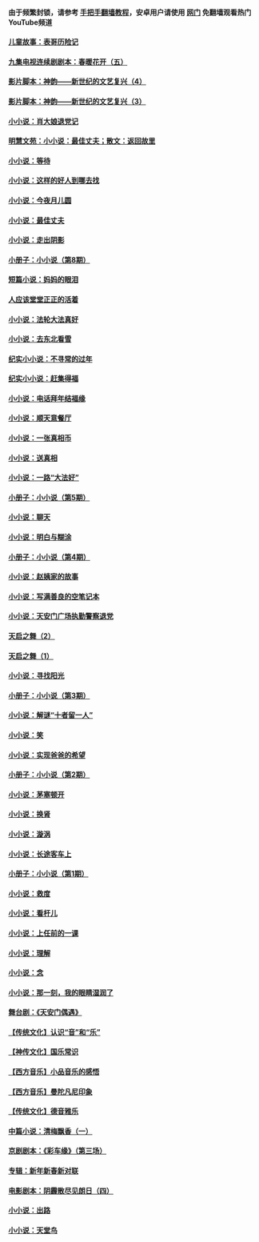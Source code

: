 #### 由于频繁封锁，请参考 [手把手翻墙教程](https://github.com/gfw-breaker/guides/wiki/)，安卓用户请使用 [网门](https://github.com/gfw-breaker/nogfw/blob/master/dl.md?t=05040301) 免翻墙观看热门YouTube频道 

#### [儿童故事：表哥历险记](../pages/328/383535.md?t=05040301) 

#### [九集电视连续剧剧本：春暖花开（五）](../pages/328/275919.md?t=05040301) 

#### [影片脚本：神韵——新世纪的文艺复兴（4）](../pages/328/266089.md?t=05040301) 

#### [影片脚本：神韵——新世纪的文艺复兴（3）](../pages/328/266087.md?t=05040301) 

#### [小小说：肖大娘退党记](../pages/328/239807.md?t=05040301) 

#### [明慧文苑：小小说：最佳丈夫；散文：返回故里](../pages/328/3439.md?t=05040301) 

#### [小小说：等待](../pages/328/223927.md?t=05040301) 

#### [小小说：这样的好人到哪去找](../pages/328/209396.md?t=05040301) 

#### [小小说：今夜月儿圆](../pages/328/193588.md?t=05040301) 

#### [小小说：最佳丈夫](../pages/328/190938.md?t=05040301) 

#### [小小说：走出阴影](../pages/328/190744.md?t=05040301) 

#### [小册子：小小说（第8期）](../pages/328/188202.md?t=05040301) 

#### [短篇小说：妈妈的眼泪](../pages/328/187712.md?t=05040301) 

#### [人应该堂堂正正的活着](../pages/328/182430.md?t=05040301) 

#### [小小说：法轮大法真好](../pages/328/174669.md?t=05040301) 

#### [小小说：去东北看雪](../pages/328/173882.md?t=05040301) 

#### [纪实小小说：不寻常的过年](../pages/328/173187.md?t=05040301) 

#### [纪实小小说：赶集得福](../pages/328/172652.md?t=05040301) 

#### [小小说：电话拜年结福缘](../pages/328/172533.md?t=05040301) 

#### [小小说：顺天意餐厅](../pages/328/170182.md?t=05040301) 

#### [小小说：一张真相币](../pages/328/169410.md?t=05040301) 

#### [小小说：送真相](../pages/328/166713.md?t=05040301) 

#### [小小说：一路“大法好”](../pages/328/162016.md?t=05040301) 

#### [小册子：小小说（第5期）](../pages/328/161131.md?t=05040301) 

#### [小小说：聊天](../pages/328/159640.md?t=05040301) 

#### [小小说：明白与糊涂](../pages/328/158101.md?t=05040301) 

#### [小册子：小小说（第4期）](../pages/328/158006.md?t=05040301) 

#### [小小说：赵姨家的故事](../pages/328/157843.md?t=05040301) 

#### [小小说：写满善良的空笔记本](../pages/328/157382.md?t=05040301) 

#### [小小说：天安门广场执勤警察退党](../pages/328/156982.md?t=05040301) 

#### [天启之舞（2）](../pages/328/153440.md?t=05040301) 

#### [天启之舞（1）](../pages/328/153439.md?t=05040301) 

#### [小小说：寻找阳光](../pages/328/153065.md?t=05040301) 

#### [小册子：小小说（第3期）](../pages/328/151715.md?t=05040301) 

#### [小小说：解谜“十者留一人”](../pages/328/148967.md?t=05040301) 

#### [小小说：笑](../pages/328/148905.md?t=05040301) 

#### [小小说：实现爸爸的希望](../pages/328/148096.md?t=05040301) 

#### [小册子：小小说（第2期）](../pages/328/147214.md?t=05040301) 

#### [小小说：茅塞顿开](../pages/328/147030.md?t=05040301) 

#### [小小说：换肾](../pages/328/146770.md?t=05040301) 

#### [小小说：漩涡](../pages/328/146683.md?t=05040301) 

#### [小小说：长途客车上](../pages/328/145076.md?t=05040301) 

#### [小册子：小小说（第1期）](../pages/328/143963.md?t=05040301) 

#### [小小说：救度](../pages/328/143927.md?t=05040301) 

#### [小小说：看杆儿](../pages/328/142137.md?t=05040301) 

#### [小小说：上任前的一课](../pages/328/140808.md?t=05040301) 

#### [小小说：理解](../pages/328/140476.md?t=05040301) 

#### [小小说：念](../pages/328/139513.md?t=05040301) 

#### [小小说：那一刻，我的眼睛湿润了](../pages/328/138476.md?t=05040301) 

#### [舞台剧：《天安门偶遇》](../pages/328/117155.md?t=05040301) 

#### [【传统文化】认识“音”和“乐”](../pages/328/108667.md?t=05040301) 

#### [【神传文化】国乐常识](../pages/328/104225.md?t=05040301) 

#### [【西方音乐】小品音乐的感悟](../pages/328/102924.md?t=05040301) 

#### [【西方音乐】曼陀凡尼印象](../pages/328/102922.md?t=05040301) 

#### [【传统文化】德音雅乐](../pages/328/102923.md?t=05040301) 

#### [中篇小说：清梅飘香（一）](../pages/328/101058.md?t=05040301) 

#### [京剧剧本：《彩车缘》（第三场）](../pages/328/96434.md?t=05040301) 

#### [专辑：新年新春新对联](../pages/328/94991.md?t=05040301) 

#### [电影剧本：阴霾散尽见朗日（四）](../pages/328/87081.md?t=05040301) 

#### [小小说：出路](../pages/328/84848.md?t=05040301) 

#### [小小说：天堂鸟](../pages/328/83084.md?t=05040301) 

